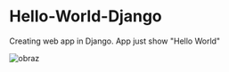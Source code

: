 # Hello-World-Django

Creating web app in Django.
App just show "Hello World"

![obraz](https://user-images.githubusercontent.com/106467648/220412605-ee5c5a2d-f47b-4acb-8785-7dcf8fff8d96.png)
